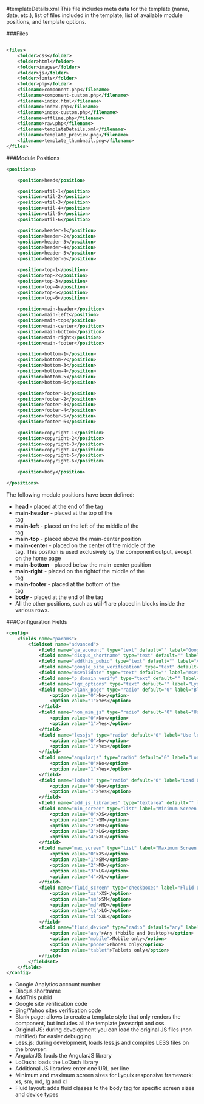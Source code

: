 #templateDetails.xml
This file includes meta data for the template (name, date, etc.), list of files included in the template, list of available module positions, and template options.

###Files
```xml

<files>
	<folder>css</folder>
	<folder>html</folder>
	<folder>images</folder>
	<folder>js</folder>
	<folder>fonts</folder>
	<folder>php</folder>
	<filename>component.php</filename>
	<filename>component-custom.php</filename>
	<filename>index.html</filename>
	<filename>index.php</filename>
	<filename>index-custom.php</filename>
	<filename>offline.php</filename>
	<filename>raw.php</filename>
	<filename>templateDetails.xml</filename>
	<filename>template_preview.png</filename>
	<filename>template_thumbnail.png</filename>
</files>
```

###Module Positions
```xml
<positions>

	<position>head</position>

	<position>util-1</position>
	<position>util-2</position>
	<position>util-3</position>
	<position>util-4</position>
	<position>util-5</position>
	<position>util-6</position>

	<position>header-1</position>
	<position>header-2</position>
	<position>header-3</position>
	<position>header-4</position>
	<position>header-5</position>
	<position>header-6</position>

	<position>top-1</position>
	<position>top-2</position>
	<position>top-3</position>
	<position>top-4</position>
	<position>top-5</position>
	<position>top-6</position>

	<position>main-header</position>
	<position>main-left</position>
	<position>main-top</position>
	<position>main-center</position>
	<position>main-bottom</position>
	<position>main-right</position>
	<position>main-footer</position>

	<position>bottom-1</position>
	<position>bottom-2</position>
	<position>bottom-3</position>
	<position>bottom-4</position>
	<position>bottom-5</position>
	<position>bottom-6</position>

	<position>footer-1</position>
	<position>footer-2</position>
	<position>footer-3</position>
	<position>footer-4</position>
	<position>footer-5</position>
	<position>footer-6</position>

	<position>copyright-1</position>
	<position>copyright-2</position>
	<position>copyright-3</position>
	<position>copyright-4</position>
	<position>copyright-5</position>
	<position>copyright-6</position>

	<position>body</position>

</positions>
```
The following module positions have been defined:
* **head** - placed at the end of the <head> tag
* **main-header** - placed at the top of the <main> tag
* **main-left** - placed on the left of the middle of the <main> tag
* **main-top** - placed above the main-center position
* **main-center** - placed on the center of the middle of the <main> tag. This position is used exclusively by the component output, except on the home page
* **main-bottom** - placed below the main-center position
* **main-right** - placed on the rightof the middle of the <main> tag
* **main-footer** - placed at the bottom of the <main> tag
* **body** - placed at the end of the <body> tag
* All the other positions, such as **util-1** are placed in blocks inside the various rows.

###Configuration Fields
```xml
<config>
	<fields name="params">
		<fieldset name="advanced">
			<field name="ga_account" type="text" default="" label="Google Analytics Account" description="Enter a Google Analytics property account number to load Google Analytics and send data to the account" />
			<field name="disqus_shortname" type="text" default="" label="Disqus Shortname" description="Enter your Disqus shortname to load the Disqus library" />
			<field name="addthis_pubid" type="text" default="" label="AddThis PubID" description="Enter your AddThis pubid number to load the AddThis library" />
			<field name="google_site_verification" type="text" default="" label="google-site-verification" description="Enter your Google Webmaster Tools site verification number" />
			<field name="msvalidate" type="text" default="" label="msvalidate.01" description="Enter your Bing/Yahoo site validation number" />
			<field name="p_domain_verify" type="text" default="" label="p:domain_verify" description="" />
			<field name="lqx_options" type="text" default="" label="Lyquix Library Options" description="Object of options to override Lyquix default settings" />
			<field name="blank_page" type="radio" default="0" label="Blank Page" description="">
				<option value="0">No</option>
				<option value="1">Yes</option>
			</field>
			<field name="non_min_js" type="radio" default="0" label="Use original JS" description="Uses the original JS files instead of the minified versions. Activate only for development.">
				<option value="0">No</option>
				<option value="1">Yes</option>
			</field>
			<field name="lessjs" type="radio" default="0" label="Use less.js" description="Uses LESS instead of CSS with JavaScript processing. Activate only for development. Not recommended for production as it degrades page performance.">
				<option value="0">No</option>
				<option value="1">Yes</option>
			</field>
			<field name="angularjs" type="radio" default="0" label="Load AngularJS library" description="">
				<option value="0">No</option>
				<option value="1">Yes</option>
			</field>
			<field name="lodash" type="radio" default="0" label="Load LoDash library" description="">
				<option value="0">No</option>
				<option value="1">Yes</option>
			</field>
			<field name="add_js_libraries" type="textarea" default="" label="Additional Javascript Libraries" description="Enter one URL per line for additional javascript libraries you need for your project. We recommend: a) use libraries hosted at https://cdnjs.com/libraries, b) remove the protcol (http or https) from the URL, c) use the minified version for the production site" />
			<field name="min_screen" type="list" label="Minimum Screen Size" default="0" description="Select the minimum screen size that will be allowed">
				<option value="0">XS</option>
				<option value="1">SM</option>
				<option value="2">MD</option>
				<option value="3">LG</option>
				<option value="4">XL</option>
			</field>
			<field name="max_screen" type="list" label="Maximum Screen Size" default="4" description="Select the maximum screen size that will be allowed">
				<option value="0">XS</option>
				<option value="1">SM</option>
				<option value="2">MD</option>
				<option value="3">LG</option>
				<option value="4">XL</option>
			</field>
			<field name="fluid_screen" type="checkboxes" label="Fluid Layout Screens" description="Select for what screen sizes should fluid layout be enabled">
				<option value="xs">XS</option>
				<option value="sm">SM</option>
				<option value="md">MD</option>
				<option value="lg">LG</option>
				<option value="xl">XL</option>
			</field>
			<field name="fluid_device" type="radio" default="any" label="Fluid Layout Devices" description="Select what devices are allowed to have fluid layouts">
				<option value="any">Any (Mobile and Desktop)</option>
				<option value="mobile">Mobile only</option>
				<option value="phone">Phones only</option>
				<option value="tablet">Tablets only</option>
			</field>
		</fieldset>
	</fields>
</config>
```
* Google Analytics account number
* Disqus shortname
* AddThis pubid
* Google site verification code
* Bing/Yahoo sites verification code
* Blank page: allows to create a template style that only renders the component, but includes all the template javascript and css.
* Original JS: during development you can load the original JS files (non minified) for easier debugging.
* Less.js: during development, loads less.js and compiles LESS files on the browser.
* AngularJS: loads the AngularJS library
* LoDash: loads the LoDash library
* Additional JS libraries: enter one URL per line
* Minimum and maximum screen sizes for Lyquix responsive framework: xs, sm, md, lg and xl
* Fluid layout: adds fluid classes to the body tag for specific screen sizes and device types
